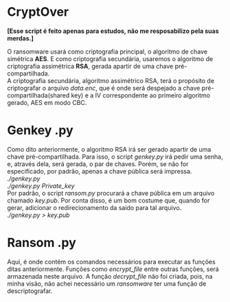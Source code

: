 # CryptOver
**[Esse script é feito apenas para estudos, não me resposabilizo pela suas merdas.]**

O ransomware usará como criptografia principal, o algoritmo de chave simétrica **AES**. E como criptografia secundária, usaremos o algoritmo de criptografia assimétrica **RSA**, gerada apartir de uma chave pré-compartilhada. <br>
A criptografia secundária, algoritmo assimétrico RSA, terá o propósito de criptografar o arquivo *data.enc*, que é onde será despejado a chave pré-compartilhada(shared key) e a IV correspondente ao primeiro algoritmo gerado, AES em modo CBC.
# Genkey .py
Como dito anteriormente, o algoritmo RSA irá ser gerado apartir de uma chave pré-compartilhada. Para isso, o script *genkey.py* irá pedir uma senha, e, através dela, será gerada, o par de chaves. Porém, se não for especificado, por padrão, apenas a chave pública será impressa. <br>
*./genkey.py  <br>* 
*./genkey.py Private_key* <br>
Por padrão, o script *ransom.py* procurará a chave pública em um arquivo chamado *key.pub*. Por conta disso, é um bom costume que, quando for gerar, adicionar o redirecionamento da saido para tal arquivo.<br>
*./genkey.py > key.pub*

# Ransom .py
Aqui, é onde contém os comandos necessários para executar as funções ditas anteriormente. Funções como *encrypt_file* entre outras funções, será armazenada neste arquivo. A função *decrypt_file* não foi criada, pois, na minha visão, não achei necessário um *ransomware* ter uma função de descriptografar.
